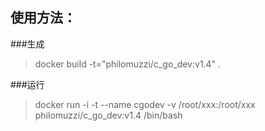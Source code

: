 使用方法：
---

###生成
>docker build -t="philomuzzi/c_go_dev:v1.4" .


###运行
>docker run -i -t --name cgodev -v /root/xxx:/root/xxx philomuzzi/c_go_dev:v1.4 /bin/bash